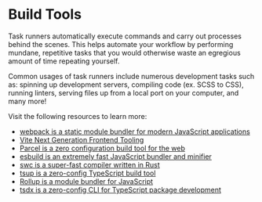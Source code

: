 # Build Tools

Task runners automatically execute commands and carry out processes behind the scenes. This helps automate your workflow by performing mundane, repetitive tasks that you would otherwise waste an egregious amount of time repeating yourself.

Common usages of task runners include numerous development tasks such as: spinning up development servers, compiling code (ex. SCSS to CSS), running linters, serving files up from a local port on your computer, and many more!

Visit the following resources to learn more:

- [webpack is a static module bundler for modern JavaScript applications](https://webpack.js.org/)
- [Vite Next Generation Frontend Tooling](https://vitejs.dev)
- [Parcel is a zero configuration build tool for the web](https://parceljs.org/)
- [esbuild is an extremely fast JavaScript bundler and minifier](https://esbuild.github.io/)
- [swc is a super-fast compiler written in Rust](https://swc.rs/)
- [tsup is a zero-config TypeScript build tool](https://tsup.egoist.sh/)
- [Rollup is a module bundler for JavaScript](https://rollupjs.org/guide/en/)
- [tsdx is a zero-config CLI for TypeScript package development](https://tsdx.io/)